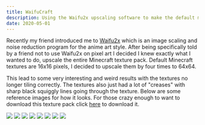 ```yaml
---
title: WaifuCraft
description: Using the Waifu2x upscaling software to make the default minecraft resource pack higher definition automatically
date: 2020-05-01
---
```


Recently my friend introduced me to [Waifu2x](https://github.com/nagadomi/waifu2x) which is an image scaling and noise reduction program for the anime art style. After being specifically told by a friend not to use Waifu2x on pixel art I decided I knew exactly what I wanted to do, upscale the entire Minecraft texture pack. Default Minecraft textures are 16x16 pixels, I decided to upscale them by four times to 64x64.

This lead to some very interesting and weird results with the textures no longer tiling correctly. The textures also just had a lot of "creases" with sharp black squiggly lines going through the texture. Below are some reference images for how it looks. For those crazy enough to want to download this texture pack click [here](https://cdn.hampton.pw/hampton.pw/resources/WaifuCraft/WaifuCraft.zip) to download it.

![](https://cdn.hampton.pw/hampton.pw/resources/WaifuCraft/WaifuCraft%20(1).jpg)
![](https://cdn.hampton.pw/hampton.pw/resources/WaifuCraft/WaifuCraft%20(4).jpg)
![](https://cdn.hampton.pw/hampton.pw/resources/WaifuCraft/WaifuCraft%20(5).jpg)
![](https://cdn.hampton.pw/hampton.pw/resources/WaifuCraft/WaifuCraft%20(7).jpg)
![](https://cdn.hampton.pw/hampton.pw/resources/WaifuCraft/WaifuCraft%20(11).jpg)
![](https://cdn.hampton.pw/hampton.pw/resources/WaifuCraft/WaifuCraft%20(15).jpg)
![](https://cdn.hampton.pw/hampton.pw/resources/WaifuCraft/WaifuCraft%20(18).jpg)
![](https://cdn.hampton.pw/hampton.pw/resources/WaifuCraft/WaifuCraft%20(19).jpg)
